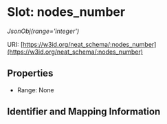 # Slot: nodes_number
_JsonObj(range='integer')_


URI: [https://w3id.org/neat_schema/:nodes_number](https://w3id.org/neat_schema/:nodes_number)



<!-- no inheritance hierarchy -->


## Properties

 * Range: None



## Identifier and Mapping Information





